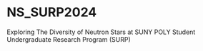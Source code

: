 # NS_SURP2024
Exploring The Diversity of Neutron Stars at SUNY POLY Student Undergraduate Research Program (SURP)
